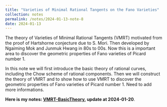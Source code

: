 ```yaml
---
title: "Varieties of Minimal Rational Tangents on the Fano Varieties"
collection: notes
permalink: /notes/2024-01-13-note-8
date: 2024-01-13
---
```

The theory of Varieties of Minimal Rational Tangents (VMRT) motivated from the proof of Hartshorne conjecture due to S. Mori. Then developed by Ngaiming Mok and Junmuk Hwang in 80s to 00s. Now this is a important area to discover the geometric properties of Fano varieties of Picard number $1$.

In this note we will first introduce the basic theory of rational curves, including the Chow scheme of rational components. Then we will construct the theory of VMRT and to show how to use VMRT to discover the geometric properties of Fano varieties of Picard number $1$. Need to add more informations.

**Here is my notes: [VMRT-BasicTheory](https://dvlxlwz.github.io/files/VMRT-BasicTheory.pdf), update at 2024-01-20**.

